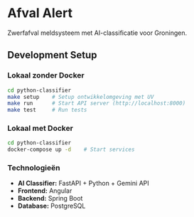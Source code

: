 # Afval Alert

Zwerfafval meldsysteem met AI-classificatie voor Groningen.

## Development Setup

### Lokaal zonder Docker
```bash
cd python-classifier
make setup    # Setup ontwikkelomgeving met UV
make run      # Start API server (http://localhost:8000)
make test     # Run tests
```

### Lokaal met Docker
```bash
cd python-classifier
docker-compose up -d    # Start services
```

### Technologieën
- **AI Classifier:** FastAPI + Python + Gemini API
- **Frontend:** Angular 
- **Backend:** Spring Boot
- **Database:** PostgreSQL
